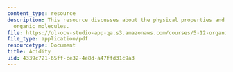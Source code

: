 ```yaml
---
content_type: resource
description: This resource discusses about the physical properties and acidity of
  organic molecules.
file: https://ol-ocw-studio-app-qa.s3.amazonaws.com/courses/5-12-organic-chemistry-i-spring-2003/4339c72165ffce324e8da47ffd31c9a3_04.pdf
file_type: application/pdf
resourcetype: Document
title: Acidity
uid: 4339c721-65ff-ce32-4e8d-a47ffd31c9a3
---
```

